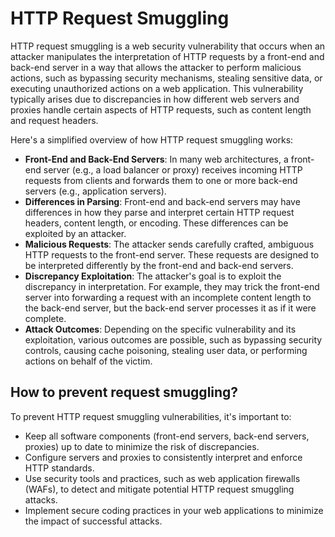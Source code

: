 # HTTP Request Smuggling
HTTP request smuggling is a web security vulnerability that occurs when an attacker manipulates the interpretation of HTTP requests by a front-end and back-end server in a way that allows the attacker to perform malicious actions, such as bypassing security mechanisms, stealing sensitive data, or executing unauthorized actions on a web application. This vulnerability typically arises due to discrepancies in how different web servers and proxies handle certain aspects of HTTP requests, such as content length and request headers.

Here's a simplified overview of how HTTP request smuggling works:

- **Front-End and Back-End Servers**: In many web architectures, a front-end server (e.g., a load balancer or proxy) receives incoming HTTP requests from clients and forwards them to one or more back-end servers (e.g., application servers).
- **Differences in Parsing**: Front-end and back-end servers may have differences in how they parse and interpret certain HTTP request headers, content length, or encoding. These differences can be exploited by an attacker.
- **Malicious Requests**: The attacker sends carefully crafted, ambiguous HTTP requests to the front-end server. These requests are designed to be interpreted differently by the front-end and back-end servers.
- **Discrepancy Exploitation**: The attacker's goal is to exploit the discrepancy in interpretation. For example, they may trick the front-end server into forwarding a request with an incomplete content length to the back-end server, but the back-end server processes it as if it were complete.
- **Attack Outcomes**: Depending on the specific vulnerability and its exploitation, various outcomes are possible, such as bypassing security controls, causing cache poisoning, stealing user data, or performing actions on behalf of the victim.


## How to prevent request smuggling?
To prevent HTTP request smuggling vulnerabilities, it's important to:

- Keep all software components (front-end servers, back-end servers, proxies) up to date to minimize the risk of discrepancies.
- Configure servers and proxies to consistently interpret and enforce HTTP standards.
- Use security tools and practices, such as web application firewalls (WAFs), to detect and mitigate potential HTTP request smuggling attacks.
- Implement secure coding practices in your web applications to minimize the impact of successful attacks.
